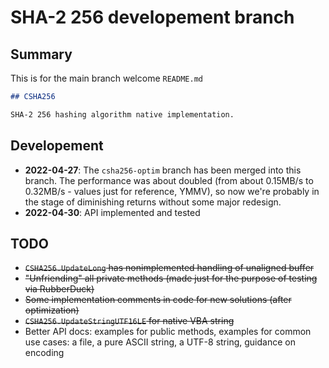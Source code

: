 # SHA-2 256 developement branch

## Summary

This is for the main branch welcome `README.md`

```md
## CSHA256

SHA-2 256 hashing algorithm native implementation.
```

## Developement

- **2022-04-27**: The `csha256-optim` branch has been merged into this branch. The performance was about doubled (from
about 0.15MB/s to 0.32MB/s - values just for reference, YMMV), so now we're probably in the stage of diminishing
returns without some major redesign.
- **2022-04-30**: API implemented and tested

## TODO

- ~~`CSHA256.UpdateLong` has nonimplemented handling of unaligned buffer~~
- ~~"Unfriending" all private methods (made just for the purpose of testing via RubberDuck)~~
- ~~Some implementation comments in code for new solutions (after optimization)~~
- ~~`CSHA256.UpdateStringUTF16LE` for native VBA string~~
- Better API docs: examples for public methods, examples for common use cases: a file, a pure ASCII string, a UTF-8 string, guidance on encoding
